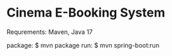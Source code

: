 # Cinema E-Booking System

Requrements: Maven, Java 17

package:    $ mvn package
run:        $ mvn spring-boot:run